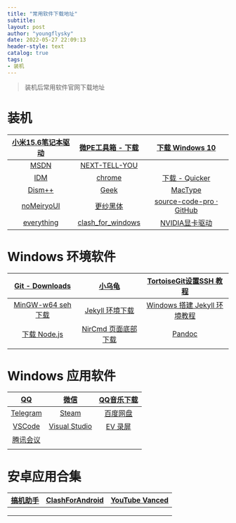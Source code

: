 ```yaml
---
title: "常用软件下载地址"
subtitle:
layout: post
author: "youngflysky"
date: 2022-05-27 22:09:13
header-style: text
catalog: true
tags:
- 装机
---
```


>装机后常用软件官网下载地址

# 装机

| [小米15.6笔记本驱动](https://www.mi.com/service/bijiben/drivers/15) |  [微PE工具箱 - 下载](https://www.wepe.com.cn/download.html)  | [下载 Windows 10](https://www.microsoft.com/zh-cn/software-download/windows10%20) |
| :----------------------------------------------------------: | :----------------------------------------------------------: | :----------------------------------------------------------: |
|              [MSDN](https://msdn.itellyou.cn/)               |     [NEXT-TELL-YOU](https://next.itellyou.cn/Original/#)     |                                                              |
|    [IDM](https://www.internetdownloadmanager.cn/download)    |     [chrome](https://www.google.com/intl/zh-CN/chrome/)      |      [下载 - Quicker](https://getquicker.net/Download)       |
| [Dism++](https://github.com/Chuyu-Team/Dism-Multi-language/releases/tag/v10.1.1002.1) |        [Geek](https://geekuninstaller.pro/download/)         |             [MacType](https://www.mactype.net/)              |
| [noMeiryoUI ](https://github.com/Tatsu-syo/noMeiryoUI/releases) | [更纱黑体](https://github.com/be5invis/Sarasa-Gothic/releases) | [source-code-pro · GitHub](https://github.com/adobe-fonts/source-code-pro/releases) |
|        [everything](https://www.voidtools.com/zh-cn/)        | [clash_for_windows](https://github.com/Fndroid/clash_for_windows_pkg/releases) | [NVIDIA显卡驱动](https://www.nvidia.cn/Download/index.aspx?lang=cn) |

# Windows 环境软件

|       [Git - Downloads](https://git-scm.com/downloads)       |         [小乌龟](https://tortoisegit.org/download/)          | [TortoiseGit设置SSH 教程](https://www.helloworld.net/p/3473596944) |
| :----------------------------------------------------------: | :----------------------------------------------------------: | :----------------------------------------------------------: |
| [MinGW-w64 seh 下载](https://sourceforge.net/projects/mingw-w64/files/mingw-w64/mingw-w64-release/) |   [Jekyll 环境下载](https://rubyinstaller.org/downloads/)    | [Windows 搭建 Jekyll 环境教程 ](https://cloud.tencent.com/developer/article/1341169) |
|     [下载  Node.js](https://nodejs.org/zh-cn/download/)      | [NirCmd 页面底部下载](http://www.nirsoft.net/utils/nircmd.html) |         [Pandoc](https://pandoc.org/installing.html)         |
|                                                              |                                                              |                                                              |

# Windows 应用软件

|          [QQ](https://im.qq.com/download)           |                [微信](https://weixin.qq.com/)                | [QQ音乐下载](https://y.qq.com/download/welcome_pc_v15/index.html?ADTAG=YQQ) |
| :-------------------------------------------------: | :----------------------------------------------------------: | :----------------------------------------------------------: |
|      [Telegram](https://desktop.telegram.org/)      | [Steam ](https://store.steampowered.com/about/Steam?l=schinese) |          [百度网盘](https://pan.baidu.com/download)          |
|  [VSCode](https://code.visualstudio.com/download)   | [Visual Studio](https://visualstudio.microsoft.com/zh-hans/vs/older-downloads/) |               [EV 录屏](https://www.ieway.cn/)               |
| [腾讯会议](https://source.meeting.qq.com/download/) |                                                              |                                                              |
|                                                     |                                                              |                                                              |

# 安卓应用合集

| [搞机助手](https://lsdy.top/gjzs) | [ClashForAndroid](https://github.com/Kr328/ClashForAndroid/releases) | [YouTube Vanced](https://youtubevanced.com/) |
| :-------------------------------: | :----------------------------------------------------------: | :------------------------------------------: |
|                                   |                                                              |                                              |
|                                   |                                                              |                                              |
|                                   |                                                              |                                              |

